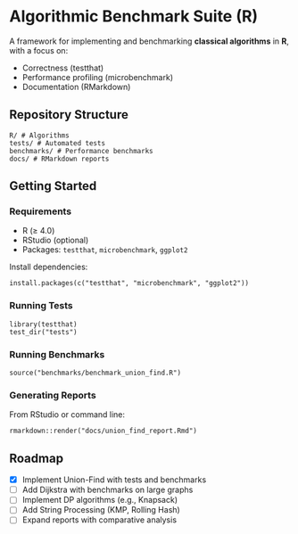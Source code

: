 # Algorithmic Benchmark Suite (R)


A framework for implementing and benchmarking **classical algorithms** in **R**, with a focus on:
- Correctness (testthat)
- Performance profiling (microbenchmark)
- Documentation (RMarkdown)


## Repository Structure
```
R/ # Algorithms
tests/ # Automated tests
benchmarks/ # Performance benchmarks
docs/ # RMarkdown reports
```


## Getting Started


### Requirements
- R (≥ 4.0)
- RStudio (optional)
- Packages: `testthat`, `microbenchmark`, `ggplot2`


Install dependencies:
```
install.packages(c("testthat", "microbenchmark", "ggplot2"))
```


### Running Tests
```
library(testthat)
test_dir("tests")
```


### Running Benchmarks
```
source("benchmarks/benchmark_union_find.R")
```


### Generating Reports
From RStudio or command line:
```
rmarkdown::render("docs/union_find_report.Rmd")
```


## Roadmap
- [x] Implement Union-Find with tests and benchmarks
- [ ] Add Dijkstra with benchmarks on large graphs
- [ ] Implement DP algorithms (e.g., Knapsack)
- [ ] Add String Processing (KMP, Rolling Hash)
- [ ] Expand reports with comparative analysis
